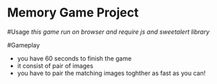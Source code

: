 # Memory Game Project

#Usage
*this game run on browser and require js and sweetalert library*

#Gameplay
- you have 60 seconds to finish the game
- it consist of pair of images 
- you have to pair the matching images toghther as fast as you can!


